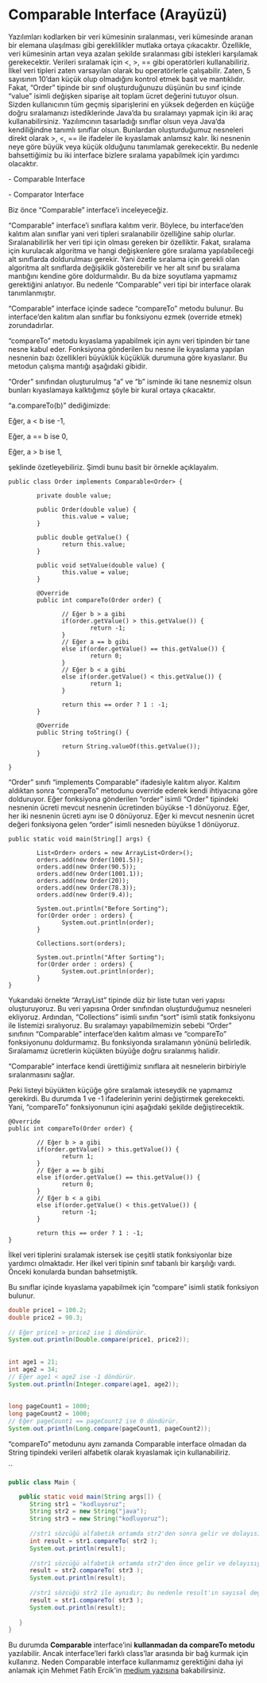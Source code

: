 
# Comparable Interface (Arayüzü)

Yazılımları kodlarken bir veri kümesinin sıralanması, veri kümesinde aranan bir elemana ulaşılması gibi gereklilikler mutlaka ortaya çıkacaktır. Özellikle, veri kümesinin artan veya azalan şekilde sıralanması gibi istekleri karşılamak gerekecektir. Verileri sıralamak için <, >, == gibi operatörleri kullanabiliriz. İlkel veri tipleri zaten varsayılan olarak bu operatörlerle çalışabilir. Zaten, 5 sayısının 10’dan küçük olup olmadığını kontrol etmek basit ve mantıklıdır. Fakat, “Order” tipinde bir sınıf oluşturduğunuzu düşünün bu sınıf içinde “value” isimli değişken siparişe ait toplam ücret değerini tutuyor olsun. Sizden kullanıcının tüm geçmiş siparişlerini en yüksek değerden en küçüğe doğru sıralamanızı istediklerinde Java’da bu sıralamayı yapmak için iki araç kullanabilirsiniz. Yazılımcının tasarladığı sınıflar olsun veya Java’da kendiliğindne tanımlı sınıflar olsun. Bunlardan oluşturduğumuz nesneleri direkt olarak >, <, == ile ifadeler ile kıyaslamak anlamsız kalır. İki nesnenin neye göre büyük veya küçük olduğunu tanımlamak gerekecektir. Bu nedenle bahsettiğimiz bu iki interface bizlere sıralama yapabilmek için yardımcı olacaktır.

\- Comparable Interface

\- Comparator Interface

Biz önce “Comparable” interface’i inceleyeceğiz.

“Comparable” interface’i sınıflara kalıtım verir. Böylece, bu interface’den kalıtım alan sınıflar yani veri tipleri sıralanabilir özelliğine sahip olurlar. Sıralanabilirlik her veri tipi için olması gereken bir özelliktir. Fakat, sıralama için kurulacak algoritma ve hangi değişkenlere göre sıralama yapılabileceği alt sınıflarda doldurulması gerekir. Yani özetle sıralama için gerekli olan algoritma alt sınıflarda değişiklik gösterebilir ve her alt sınıf bu sıralama mantığını kendine göre doldurmalıdır. Bu da bize soyutlama yapmamız gerektiğini anlatıyor. Bu nedenle “Comparable” veri tipi bir interface olarak tanımlanmıştır.

“Comparable” interface içinde sadece “compareTo” metodu bulunur. Bu interface’den kalıtım alan sınıflar bu  fonksiyonu ezmek (override etmek)  zorundadırlar.

“compareTo” metodu kıyaslama yapabilmek için aynı veri tipinden bir tane nesne kabul eder. Fonksiyona gönderilen bu nesne ile kıyaslama yapılan nesnenin bazı özellikleri büyüklük küçüklük durumuna göre kıyaslanır. Bu metodun çalışma mantığı aşağıdaki gibidir.

“Order” sınıfından oluşturulmuş “a” ve “b” isminde iki tane nesnemiz olsun bunları kıyaslamaya kalktığımız şöyle bir kural ortaya çıkacaktır.

“a.compareTo(b)” dediğimizde:

Eğer, a < b ise -1,

Eğer, a == b ise 0,

Eğer, a > b ise 1,

şeklinde özetleyebiliriz. Şimdi bunu basit bir örnekle açıklayalım.

```
public class Order implements Comparable<Order> {
 
        private double value;
        
        public Order(double value) {
               this.value = value;
        }
        
        public double getValue() {
               return this.value;
        }
        
        public void setValue(double value) {
               this.value = value;
        }
        
        @Override
        public int compareTo(Order order) {
               
               // Eğer b > a gibi
               if(order.getValue() > this.getValue()) {
                       return -1;
               }
               // Eğer a == b gibi
               else if(order.getValue() == this.getValue()) {
                       return 0;
               }
               // Eğer b < a gibi
               else if(order.getValue() < this.getValue()) {
                       return 1;
               }
               
               return this == order ? 1 : -1;
        }
        
        @Override
        public String toString() {
               
               return String.valueOf(this.getValue());
        }
 
}
```

“Order” sınıfı “implements Comparable” ifadesiyle kalıtım alıyor. Kalıtım aldıktan sonra “comperaTo” metodunu override ederek kendi ihtiyacına göre dolduruyor. Eğer fonksiyona gönderilen “order” isimli “Order” tipindeki nesnenin ücreti mevcut nesnenin ücretinden büyükse -1 dönüyoruz. Eğer, her iki nesnenin ücreti aynı ise 0 dönüyoruz. Eğer ki mevcut nesnenin ücret değeri fonksiyona gelen “order” isimli nesneden büyükse 1 dönüyoruz.

```
public static void main(String[] args) {
        
        List<Order> orders = new ArrayList<Order>();
        orders.add(new Order(1001.5));
        orders.add(new Order(90.5));
        orders.add(new Order(1001.1));
        orders.add(new Order(20));
        orders.add(new Order(78.3));
        orders.add(new Order(9.4));
        
        System.out.println("Before Sorting");
        for(Order order : orders) {
               System.out.println(order);
        }
        
        Collections.sort(orders);
        
        System.out.println("After Sorting");
        for(Order order : orders) {
               System.out.println(order);
        }
}
```

Yukarıdaki örnekte “ArrayList” tipinde düz bir liste tutan veri yapısı oluşturuyoruz. Bu veri yapısına Order sınıfından oluşturduğumuz nesneleri ekliyoruz. Ardından, “Collections” isimli sınıfın “sort” isimli statik fonksiyonu ile listemizi sıralıyoruz. Bu sıralamayı yapabilmemizin sebebi “Order” sınıfının “Comparable” interface’den kalıtım alması ve “compareTo” fonksiyonunu doldurmamız. Bu fonksiyonda sıralamanın yönünü belirledik. Sıralamamız ücretlerin küçükten büyüğe doğru sıralanmış halidir.

“Comparable” interface kendi ürettiğimiz sınıflara ait nesnelerin birbiriyle sıralanmasını sağlar.

Peki listeyi büyükten küçüğe göre sıralamak isteseydik ne yapmamız gerekirdi. Bu durumda 1 ve -1 ifadelerinin yerini değiştirmek gerekecekti. Yani, “compareTo” fonksiyonunun içini aşağıdaki şekilde değiştirecektik.

```
@Override
public int compareTo(Order order) {
        
        // Eğer b > a gibi
        if(order.getValue() > this.getValue()) {
               return 1;
        }
        // Eğer a == b gibi
        else if(order.getValue() == this.getValue()) {
               return 0;
        }
        // Eğer b < a gibi
        else if(order.getValue() < this.getValue()) {
               return -1;
        }
        
        return this == order ? 1 : -1;
}
```

İlkel veri tiplerini sıralamak istersek ise çeşitli statik fonksiyonlar bize yardımcı olmaktadır. Her ilkel veri tipinin sınıf tabanlı bir karşılığı vardı. Önceki konularda bundan bahsetmiştik.

Bu sınıflar içinde kıyaslama yapabilmek için “compare” isimli statik fonksiyon bulunur.

```java
double price1 = 100.2;
double price2 = 90.3;
 
// Eğer price1 > price2 ise 1 döndürür.
System.out.println(Double.compare(price1, price2));  
 
 
int age1 = 21;
int age2 = 34;
// Eğer age1 < age2 ise -1 döndürür.
System.out.println(Integer.compare(age1, age2));
 
 
long pageCount1 = 1000;
long pageCount2 = 1000;
// Eğer pageCount1 == pageCount2 ise 0 döndürür.
System.out.println(Long.compare(pageCount1, pageCount2));
```

“compareTo” metodunu aynı zamanda Comparable interface olmadan da String tipindeki verileri alfabetik olarak kıyaslamak için kullanabiliriz.



``

```java
public class Main {

   public static void main(String args[]) {
      String str1 = "kodluyoruz";
      String str2 = new String("java");
      String str3 = new String("kodluyoruz");
      
      //str1 sözcüğü alfabetik ortamda str2'den sonra gelir ve dolayısıyla daha büyük kabul edilir; bu    		  nedenle result'ın sayısal değeri 1 atanır.
      int result = str1.compareTo( str2 );
      System.out.println(result); 
       
      //str1 sözcüğü alfabetik ortamda str2'den önce gelir ve dolayısıyla daha küçük kabul edilir; bu   		  nedenle result'ın sayısal değeri -1 atanır.
      result = str2.compareTo( str3 );
      System.out.println(result);
       
      //str1 sözcüğü str2 ile aynıdır; bu nedenle result'ın sayısal değeri 0 olarak atanmıştır.
      result = str1.compareTo( str3 );
      System.out.println(result);
       
   }
}
```

 Bu durumda **Comparable** interface’ini **kullanmadan da compareTo metodu** yazılabilir. Ancak interface’leri farklı class’lar arasında bir bağ kurmak için kullanırız. Neden Comparable interface kullanmamız gerektiğini daha iyi anlamak için Mehmet Fatih Ercik'in  [medium yazısına](https://medium.com/codable/interfacelerin-mantigi-nedir-2-ornek-kullanimlar-60577917caeb)  bakabilirsiniz.


